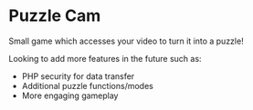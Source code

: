 <h1>Puzzle Cam</h1>
<p>Small game which accesses your video to turn it into a puzzle!</p>
<p>Looking to add more features in the future such as:</p>
<ul>
  <li>PHP security for data transfer</li>
  <li>Additional puzzle functions/modes</li>
  <li>More engaging gameplay</li>
</ul>
